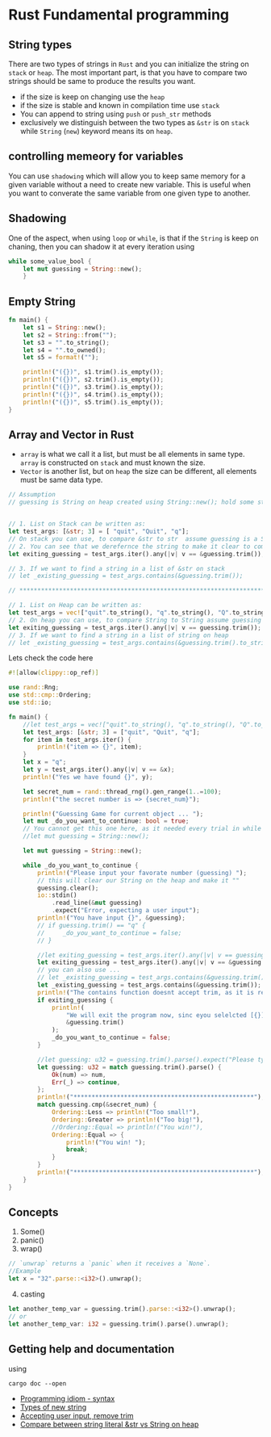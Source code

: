 # Rust Fundamental programming

## String types
There are two types of strings in `Rust` and you can initialize the string on
`stack` or `heap`. The most important part, is that you have to compare two
strings should be same to produce the results you want.

- if the size is keep on changing use the `heap`
- if the size is stable and known in compilation time use `stack`
- You can append to string using `push` or `push_str` methods
- exclusively we distinguish between the two types as `&str` is on `stack`
  while `String` (`new`) keyword means its on `heap`.

## controlling memeory for variables
You can use `shadowing` which will allow you to keep same memory for a given
variable without a need to create new variable. This is useful when you want to
converate the same variable from one given type to another.


## Shadowing
One of the aspect, when using `loop` or `while`, is that if the `String` is keep on chaning, then you can shadow it at every iteration using


```rust
while some_value_bool {
    let mut guessing = String::new();
    }

```

## Empty String

```Rust
fn main() {
    let s1 = String::new();
    let s2 = String::from("");
    let s3 = "".to_string();
    let s4 = "".to_owned();
    let s5 = format!("");

    println!("({})", s1.trim().is_empty());
    println!("({})", s2.trim().is_empty());
    println!("({})", s3.trim().is_empty());
    println!("({})", s4.trim().is_empty());
    println!("({})", s5.trim().is_empty());
}
```


## Array and Vector in Rust
- `array` is what we call it a list, but must be all elements in same type.
  `array` is constructed on `stack` and must known the size.
- `Vector` is another list, but on `heap` the size can be different, all
  elements must be same data type.

```Rust
// Assumption
// guessing is String on heap created using String::new(); hold some string.


// 1. List on Stack can be written as:
let test_args: [&str; 3] = [ "quit", "Quit", "q"];
// On stack you can use, to compare &str to str  assume guessing is a String, trim will converate it from String to str
// 2. You can see that we derefernce the string to make it clear to compare &str to &str
let exiting_guessing = test_args.iter().any(|v| v == &guessing.trim());

// 3. If we want to find a string in a list of &str on stack
// let _existing_guessing = test_args.contains(&guessing.trim());

// *******************************************************************************************

// 1. List on Heap can be written as:
let test_args = vec!["quit".to_string(), "q".to_string(), "Q".to_string()];
// 2. On heap you can use, to compare String to String assume guessing is a String
let exiting_guessing = test_args.iter().any(|v| v == guessing.trim());
// 3. If we want to find a string in a list of string on heap
// let _existing_guessing = test_args.contains(&guessing.trim().to_string());

```
Lets check the code here


```rust
#![allow(clippy::op_ref)]

use rand::Rng;
use std::cmp::Ordering;
use std::io;

fn main() {
    //let test_args = vec!["quit".to_string(), "q".to_string(), "Q".to_string()];
    let test_args: [&str; 3] = ["quit", "Quit", "q"];
    for item in test_args.iter() {
        println!("item => {}", item);
    }
    let x = "q";
    let y = test_args.iter().any(|v| v == &x);
    println!("Yes we have found {}", y);

    let secret_num = rand::thread_rng().gen_range(1..=100);
    println!("the secret number is => {secret_num}");

    println!("Guessing Game for current object ... ");
    let mut _do_you_want_to_continue: bool = true;
    // You cannot get this one here, as it needed every trial in while .. <-
    //let mut guessing = String::new();

    let mut guessing = String::new();

    while _do_you_want_to_continue {
        println!("Please input your favorate number (guessing) ");
        // this will clear our String on the heap and make it ""
        guessing.clear();
        io::stdin()
            .read_line(&mut guessing)
            .expect("Error, expecting a user input");
        println!("You have input {}", &guessing);
        // if guessing.trim() == "q" {
        //     _do_you_want_to_continue = false;
        // }

        //let exiting_guessing = test_args.iter().any(|v| v == guessing.trim());
        let exiting_guessing = test_args.iter().any(|v| v == &guessing.trim());
        // you can also use ...
        // let _existing_guessing = test_args.contains(&guessing.trim().to_string());
        let _existing_guessing = test_args.contains(&guessing.trim());
        println!("The contains function doesnt accept trim, as it is required a String while trim produces a &str, currently the value is {}", _existing_guessing);
        if exiting_guessing {
            println!(
                "We will exit the program now, sinc eyou selelcted [{}]... ",
                &guessing.trim()
            );
            _do_you_want_to_continue = false;
        }

        //let guessing: u32 = guessing.trim().parse().expect("Please type a number!");
        let guessing: u32 = match guessing.trim().parse() {
            Ok(num) => num,
            Err(_) => continue,
        };
        println!("**************************************************");
        match guessing.cmp(&secret_num) {
            Ordering::Less => println!("Too small!"),
            Ordering::Greater => println!("Too big!"),
            //Ordering::Equal => println!("You win!"),
            Ordering::Equal => {
                println!("You win! ");
                break;
            }
        }
        println!("**************************************************");
    }
}

```




## Concepts
1.  Some()
2.  panic()
3.  wrap()
```Rust
// `unwrap` returns a `panic` when it receives a `None`.
//Example
let x = "32".parse::<i32>().unwrap();
```
4. casting
```rust
let another_temp_var = guessing.trim().parse::<i32>().unwrap();
// or
let another_temp_var: i32 = guessing.trim().parse().unwrap();

```



## Getting help and documentation
using
```shell
cargo doc --open
```


- [Programming idiom - syntax](https://programming-idioms.org/idiom/12/check-if-list-contains-a-value/414/rust)
- [Types of new string](https://www.hackertouch.com/how-to-create-and-check-string-is-empty-rust.html)
- [Accepting user input, remove trim](http://danielnill.com)
- [Compare between string literal &str vs String on heap ](https://stackoverflow.com/questions/24158114/what-are-the-differences-between-rusts-string-and-str)
